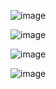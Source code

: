 ![image](https://github.com/user-attachments/assets/6c3ae219-753e-4fb3-bc4b-8098d9b42cc6)

![image](https://github.com/user-attachments/assets/e4f4ee2d-69f3-4c46-b835-20985bf6eb53)

![image](https://github.com/user-attachments/assets/75306de8-a1ff-4796-9fa8-3a0efb03ec23)

![image](https://github.com/user-attachments/assets/3524173f-2643-4a3b-b2d7-12903793899d)
